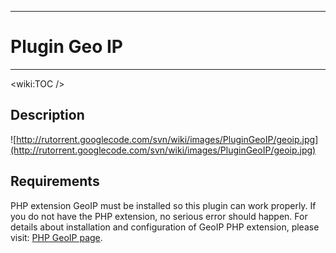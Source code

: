 
---

# Plugin Geo IP #

---




&lt;wiki:TOC /&gt;



## Description ##

![http://rutorrent.googlecode.com/svn/wiki/images/PluginGeoIP/geoip.jpg](http://rutorrent.googlecode.com/svn/wiki/images/PluginGeoIP/geoip.jpg)

## Requirements ##

PHP extension GeoIP must be installed so this plugin can work properly. If you do not have the PHP extension, no serious error should happen. For details about installation and configuration of GeoIP PHP extension, please visit: [PHP GeoIP page](http://us3.php.net/manual/en/book.geoip.php).